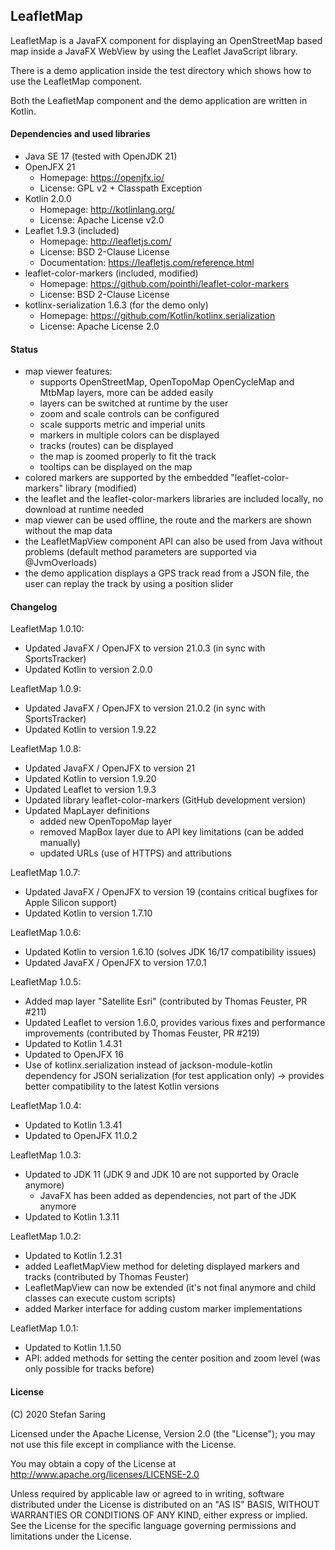 ## LeafletMap

LeafletMap is a JavaFX component for displaying an OpenStreetMap based map
inside a JavaFX WebView by using the Leaflet JavaScript library.

There is a demo application inside the test directory which shows how to
use the LeafletMap component.

Both the LeafletMap component and the demo application are written in Kotlin.


#### Dependencies and used libraries

* Java SE 17 (tested with OpenJDK 21)
* OpenJFX 21
    * Homepage: https://openjfx.io/
    * License: GPL v2 + Classpath Exception
* Kotlin 2.0.0
    * Homepage: http://kotlinlang.org/
    * License: Apache License v2.0
* Leaflet 1.9.3 (included)
    * Homepage: http://leafletjs.com/
    * License: BSD 2-Clause License
    * Documentation: https://leafletjs.com/reference.html
* leaflet-color-markers (included, modified)
    * Homepage: https://github.com/pointhi/leaflet-color-markers
    * License: BSD 2-Clause License
* kotlinx-serialization 1.6.3 (for the demo only)
    * Homepage: https://github.com/Kotlin/kotlinx.serialization
    * License: Apache License 2.0


#### Status

* map viewer features:
    * supports OpenStreetMap, OpenTopoMap OpenCycleMap and MtbMap layers, more
      can be added easily 
    * layers can be switched at runtime by the user
    * zoom and scale controls can be configured
    * scale supports metric and imperial units
    * markers in multiple colors can be displayed
    * tracks (routes) can be displayed
    * the map is zoomed properly to fit the track
    * tooltips can be displayed on the map
* colored markers are supported by the embedded "leaflet-color-markers" library
  (modified)
* the leaflet and the leaflet-color-markers libraries are included locally, no
  download at runtime needed
* map viewer can be used offline, the route and the markers are shown without
  the map data
* the LeafletMapView component API can also be used from Java without problems
  (default method parameters are supported via @JvmOverloads)
* the demo application displays a GPS track read from a JSON file, the user can
  replay the track by using a position slider


#### Changelog

LeafletMap 1.0.10:
* Updated JavaFX / OpenJFX to version 21.0.3 (in sync with SportsTracker)
* Updated Kotlin to version 2.0.0

LeafletMap 1.0.9:
* Updated JavaFX / OpenJFX to version 21.0.2 (in sync with SportsTracker)
* Updated Kotlin to version 1.9.22

LeafletMap 1.0.8:
* Updated JavaFX / OpenJFX to version 21
* Updated Kotlin to version 1.9.20
* Updated Leaflet to version 1.9.3
* Updated library leaflet-color-markers (GitHub development version)
* Updated MapLayer definitions
  * added new OpenTopoMap layer
  * removed MapBox layer due to API key limitations (can be added manually)
  * updated URLs (use of HTTPS) and attributions

LeafletMap 1.0.7:
* Updated JavaFX / OpenJFX to version 19
  (contains critical bugfixes for Apple Silicon support)
* Updated Kotlin to version 1.7.10

LeafletMap 1.0.6:
* Updated Kotlin to version 1.6.10 (solves JDK 16/17 compatibility issues)
* Updated JavaFX / OpenJFX to version 17.0.1

LeafletMap 1.0.5:
* Added map layer "Satellite Esri" (contributed by Thomas Feuster, PR #211)
* Updated Leaflet to version 1.6.0, provides various fixes and performance
  improvements (contributed by Thomas Feuster, PR #219)
* Updated to Kotlin 1.4.31
* Updated to OpenJFX 16
* Use of kotlinx.serialization instead of jackson-module-kotlin dependency for
  JSON serialization (for test application only)
  -> provides better compatibility to the latest Kotlin versions 

LeafletMap 1.0.4:

* Updated to Kotlin 1.3.41
* Updated to OpenJFX 11.0.2

LeafletMap 1.0.3:

* Updated to JDK 11 (JDK 9 and JDK 10 are not supported by Oracle anymore)
  * JavaFX has been added as dependencies, not part of the JDK anymore
* Updated to Kotlin 1.3.11

LeafletMap 1.0.2:

* Updated to Kotlin 1.2.31
* added LeafletMapView method for deleting displayed markers and tracks 
  (contributed by Thomas Feuster)
* LeafletMapView can now be extended (it's not final anymore and child classes
  can execute custom scripts)
* added Marker interface for adding custom marker implementations

LeafletMap 1.0.1:

* Updated to Kotlin 1.1.50
* API: added methods for setting the center position and zoom level
  (was only possible for tracks before)


#### License

(C) 2020 Stefan Saring

Licensed under the Apache License, Version 2.0 (the "License");
you may not use this file except in compliance with the License.

You may obtain a copy of the License at
http://www.apache.org/licenses/LICENSE-2.0

Unless required by applicable law or agreed to in writing, software
distributed under the License is distributed on an "AS IS" BASIS,
WITHOUT WARRANTIES OR CONDITIONS OF ANY KIND, either express or implied.
See the License for the specific language governing permissions and
limitations under the License.
